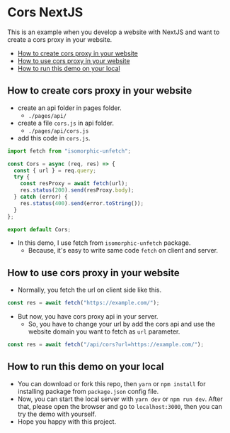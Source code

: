 # Cors NextJS
This is an example when you develop a website with NextJS and want to create a cors proxy in your website.

- [How to create cors proxy in your website](#how-to-create-cors-proxy-in-your-website)
- [How to use cors proxy in your website](#how-to-use-cors-proxy-in-your-website)
- [How to run this demo on your local](#how-to-run-this-demo-on-your-local)

## How to create cors proxy in your website
- create an api folder in pages folder.
    - `./pages/api/`
- create a file `cors.js` in api folder.
    - `./pages/api/cors.js`
- add this code in `cors.js`.
```js
import fetch from "isomorphic-unfetch";

const Cors = async (req, res) => {
  const { url } = req.query;
  try {
    const resProxy = await fetch(url);
    res.status(200).send(resProxy.body);
  } catch (error) {
    res.status(400).send(error.toString());
  }
};

export default Cors;
```

- In this demo, I use fetch from `isomorphic-unfetch` package.
    - Because, it's easy to write same code `fetch` on client and server.

## How to use cors proxy in your website
- Normally, you fetch the url on client side like this.

```js
const res = await fetch("https://example.com/");
```

- But now, you have cors proxy api in your server.
    - So, you have to change your url by add the cors api and use the website domain you want to fetch as `url` parameter.

```js
const res = await fetch("/api/cors?url=https://example.com/");
```

## How to run this demo on your local
- You can download or fork this repo, then `yarn` or `npm install` for installing package from `package.json` config file.
- Now, you can start the local server with `yarn dev` or `npm run dev`. After that, please open the browser and go to `localhost:3000`, then you can try the demo with yourself.
- Hope you happy with this project.
